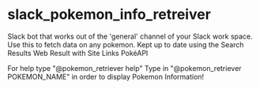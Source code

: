 # slack_pokemon_info_retreiver
Slack bot that works out of the 'general' channel of your Slack work space. Use this to fetch data on any pokemon. Kept up to date using the Search Results Web Result with Site Links PokéAPI


For help type "@pokemon_retriever help"
Type in "@pokemon_retriever POKEMON_NAME" in order to display Pokemon Information!
